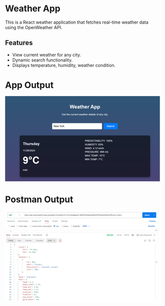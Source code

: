 # Weather App
This is a React weather application that fetches real-time weather data using the OpenWeather API.

## Features
- View current weather for any city.
- Dynamic search functionality.
- Displays temperature, humidity, weather condition.

# App Output

![alt text](image.png)

# Postman Output

![alt text](image-1.png)